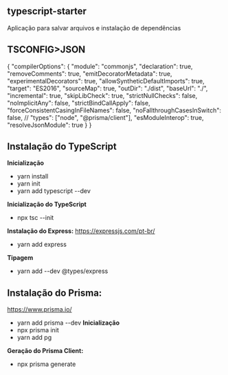 ## typescript-starter
Aplicação para salvar arquivos e instalação de dependências

## TSCONFIG>JSON
{
  "compilerOptions": {
    "module": "commonjs",
    "declaration": true,
    "removeComments": true,
    "emitDecoratorMetadata": true,
    "experimentalDecorators": true,
    "allowSyntheticDefaultImports": true,
    "target": "ES2016",
    "sourceMap": true,
    "outDir": "./dist",
    "baseUrl": "./",
    "incremental": true,
    "skipLibCheck": true,
    "strictNullChecks": false,
    "noImplicitAny": false,
    "strictBindCallApply": false,
    "forceConsistentCasingInFileNames": false,
    "noFallthroughCasesInSwitch": false,
    // "types": ["node", "@prisma/client"],
    "esModuleInterop": true,
    "resolveJsonModule": true
  }
}

## Instalação do TypeScript
**Inicialização**
* yarn install
* yarn init
* yarn add typescript --dev

**Inicialização do TypeScript**
* npx tsc --init

**Instalação do Express:**
https://expressjs.com/pt-br/
* yarn add express

**Tipagem**
* yarn add --dev @types/express

## Instalação do Prisma:
https://www.prisma.io/
* yarn add prisma --dev
**Inicialização**
* npx prisma init
* yarn add pg

**Geração do Prisma Client:**
* npx prisma generate





